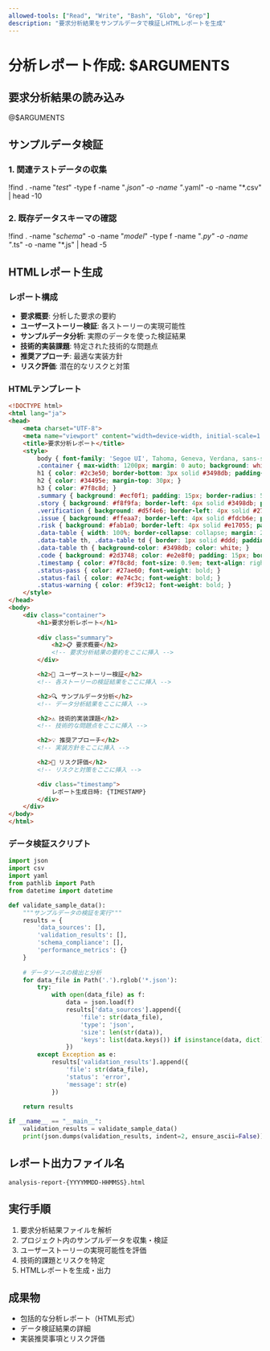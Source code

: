 ```yaml
---
allowed-tools: ["Read", "Write", "Bash", "Glob", "Grep"]
description: "要求分析結果をサンプルデータで検証しHTMLレポートを生成"
---
```


# 分析レポート作成: $ARGUMENTS

## 要求分析結果の読み込み
@$ARGUMENTS

## サンプルデータ検証

### 1. 関連テストデータの収集
!find . -name "*test*" -type f -name "*.json" -o -name "*.yaml" -o -name "*.csv" | head -10

### 2. 既存データスキーマの確認
!find . -name "*schema*" -o -name "*model*" -type f -name "*.py" -o -name "*.ts" -o -name "*.js" | head -5

## HTMLレポート生成

### レポート構成
- **要求概要**: 分析した要求の要約
- **ユーザーストーリー検証**: 各ストーリーの実現可能性
- **サンプルデータ分析**: 実際のデータを使った検証結果
- **技術的実装課題**: 特定された技術的な問題点
- **推奨アプローチ**: 最適な実装方針
- **リスク評価**: 潜在的なリスクと対策

### HTMLテンプレート
```html
<!DOCTYPE html>
<html lang="ja">
<head>
    <meta charset="UTF-8">
    <meta name="viewport" content="width=device-width, initial-scale=1.0">
    <title>要求分析レポート</title>
    <style>
        body { font-family: 'Segoe UI', Tahoma, Geneva, Verdana, sans-serif; margin: 0; padding: 20px; background-color: #f5f5f5; }
        .container { max-width: 1200px; margin: 0 auto; background: white; padding: 30px; border-radius: 8px; box-shadow: 0 2px 10px rgba(0,0,0,0.1); }
        h1 { color: #2c3e50; border-bottom: 3px solid #3498db; padding-bottom: 10px; }
        h2 { color: #34495e; margin-top: 30px; }
        h3 { color: #7f8c8d; }
        .summary { background: #ecf0f1; padding: 15px; border-radius: 5px; margin: 20px 0; }
        .story { background: #f8f9fa; border-left: 4px solid #3498db; padding: 15px; margin: 10px 0; }
        .verification { background: #d5f4e6; border-left: 4px solid #27ae60; padding: 15px; margin: 10px 0; }
        .issue { background: #ffeaa7; border-left: 4px solid #fdcb6e; padding: 15px; margin: 10px 0; }
        .risk { background: #fab1a0; border-left: 4px solid #e17055; padding: 15px; margin: 10px 0; }
        .data-table { width: 100%; border-collapse: collapse; margin: 20px 0; }
        .data-table th, .data-table td { border: 1px solid #ddd; padding: 8px; text-align: left; }
        .data-table th { background-color: #3498db; color: white; }
        .code { background: #2d3748; color: #e2e8f0; padding: 15px; border-radius: 5px; overflow-x: auto; font-family: 'Courier New', monospace; }
        .timestamp { color: #7f8c8d; font-size: 0.9em; text-align: right; margin-top: 20px; }
        .status-pass { color: #27ae60; font-weight: bold; }
        .status-fail { color: #e74c3c; font-weight: bold; }
        .status-warning { color: #f39c12; font-weight: bold; }
    </style>
</head>
<body>
    <div class="container">
        <h1>要求分析レポート</h1>
        
        <div class="summary">
            <h2>📋 要求概要</h2>
            <!-- 要求分析結果の要約をここに挿入 -->
        </div>

        <h2>📖 ユーザーストーリー検証</h2>
        <!-- 各ストーリーの検証結果をここに挿入 -->

        <h2>🔍 サンプルデータ分析</h2>
        <!-- データ分析結果をここに挿入 -->

        <h2>⚠️ 技術的実装課題</h2>
        <!-- 技術的な問題点をここに挿入 -->

        <h2>💡 推奨アプローチ</h2>
        <!-- 実装方針をここに挿入 -->

        <h2>🚨 リスク評価</h2>
        <!-- リスクと対策をここに挿入 -->

        <div class="timestamp">
            レポート生成日時: {TIMESTAMP}
        </div>
    </div>
</body>
</html>
```

### データ検証スクリプト
```python
import json
import csv
import yaml
from pathlib import Path
from datetime import datetime

def validate_sample_data():
    """サンプルデータの検証を実行"""
    results = {
        'data_sources': [],
        'validation_results': [],
        'schema_compliance': [],
        'performance_metrics': {}
    }
    
    # データソースの検出と分析
    for data_file in Path('.').rglob('*.json'):
        try:
            with open(data_file) as f:
                data = json.load(f)
                results['data_sources'].append({
                    'file': str(data_file),
                    'type': 'json',
                    'size': len(str(data)),
                    'keys': list(data.keys()) if isinstance(data, dict) else 'array'
                })
        except Exception as e:
            results['validation_results'].append({
                'file': str(data_file),
                'status': 'error',
                'message': str(e)
            })
    
    return results

if __name__ == "__main__":
    validation_results = validate_sample_data()
    print(json.dumps(validation_results, indent=2, ensure_ascii=False))
```

## レポート出力ファイル名
`analysis-report-{YYYYMMDD-HHMMSS}.html`

## 実行手順
1. 要求分析結果ファイルを解析
2. プロジェクト内のサンプルデータを収集・検証
3. ユーザーストーリーの実現可能性を評価
4. 技術的課題とリスクを特定
5. HTMLレポートを生成・出力

## 成果物
- 包括的な分析レポート（HTML形式）
- データ検証結果の詳細
- 実装推奨事項とリスク評価